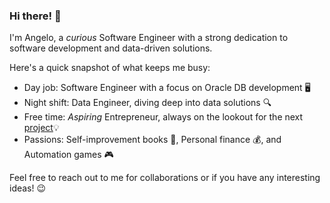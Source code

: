 ### Hi there! 👋

I'm Angelo, a *curious* Software Engineer with a strong dedication to software development and data-driven solutions. 

Here's a quick snapshot of what keeps me busy:

- Day job: Software Engineer with a focus on Oracle DB development 🖥️
- Night shift: Data Engineer, diving deep into data solutions 🔍
- Free time: *Aspiring* Entrepreneur, always on the lookout for the next [project](https://retroquest.app/)💡
- Passions: Self-improvement books 📖, Personal finance 💰, and Automation games 🎮

Feel free to reach out to me for collaborations or if you have any interesting ideas! 😉


